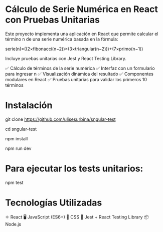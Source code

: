 # Cálculo de Serie Numérica en React con Pruebas Unitarias
Este proyecto implementa una aplicación en React que permite calcular el término n de una serie numérica basada en la fórmula:

serie(n)=((2×fibonacci(n−2))×(3×triangular(n−2)))+(7×primo(n−1))

Incluye pruebas unitarias con Jest y React Testing Library.

✅ Cálculo de términos de la serie numérica
✅ Interfaz con un formulario para ingresar n
✅ Visualización dinámica del resultado
✅ Componentes modulares en React
✅ Pruebas unitarias para validar los primeros 10 términos

# Instalación

git clone https://github.com/ulisesurbina/sngular-test

cd sngular-test

npm install

npm run dev

# Para ejecutar los tests unitarios:

npm test

# Tecnologías Utilizadas

⚛️ React
🖥️ JavaScript (ES6+)
🎨 CSS
🧪 Jest + React Testing Library
📦 Node.js
